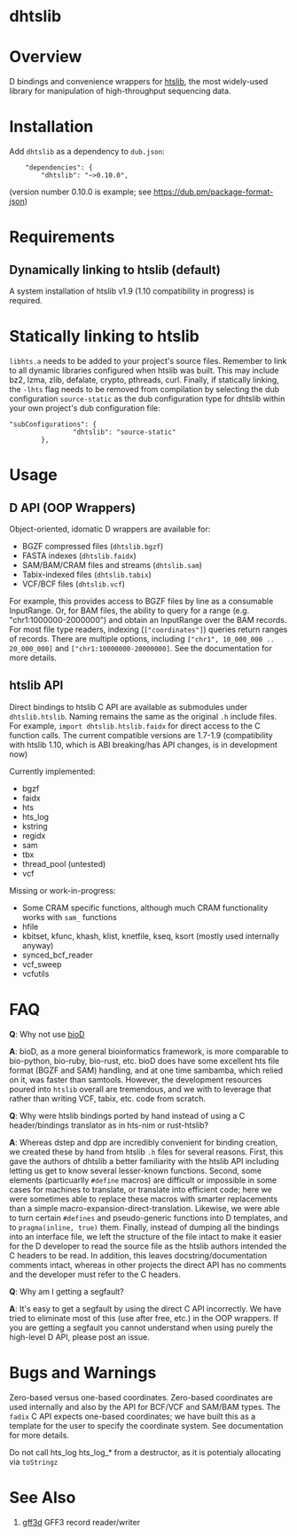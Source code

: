 dhtslib
=======


# Overview

D bindings and convenience wrappers for [htslib](https://github.com/samtools/htslib),
the most widely-used library for manipulation of high-throughput sequencing data.

# Installation

Add `dhtslib` as a dependency to `dub.json`:

```
    "dependencies": {
        "dhtslib": "~>0.10.0",
```
(version number 0.10.0 is example; see https://dub.pm/package-format-json)

# Requirements

## Dynamically linking to htslib (default)
A system installation of htslib v1.9 (1.10 compatibility in progress) is required.

# Statically linking to htslib
`libhts.a` needs to be added to your project's source files.
Remember to link to all dynamic libraries configured when htslib was built. This may
include bz2, lzma, zlib, defalate, crypto, pthreads, curl.
Finally, if statically linking, the `-lhts` flag needs to be removed from compilation
by selecting the dub configuration `source-static` as the dub configuration type for dhtslib
within your own project's dub configuration file:

```
"subConfigurations": {
                "dhtslib": "source-static"
        },
```

# Usage

## D API (OOP Wrappers)

Object-oriented, idomatic D wrappers are available for:

* BGZF compressed files (`dhtslib.bgzf`)
* FASTA indexes (`dhtslib.faidx`)
* SAM/BAM/CRAM files and streams (`dhtslib.sam`)
* Tabix-indexed files (`dhtslib.tabix`)
* VCF/BCF files (`dhtslib.vcf`)

For example, this provides access to BGZF files by line as a consumable InputRange.
Or, for BAM files, the ability to query for a range (e.g. "chr1:1000000-2000000") and obtain an InputRange over the BAM records.
For most file type readers, indexing (`["coordinates"]`) queries return ranges of records. There are multiple options, including
`["chr1", 10_000_000 .. 20_000_000]` and `["chr1:10000000-20000000]`.
See the documentation for more details.

## htslib API

Direct bindings to htslib C API are available as submodules under `dhtslib.htslib`. 
Naming remains the same as the original `.h` include files.
For example, `import dhtslib.htslib.faidx` for direct access to the C function calls.
The current compatible versions are 1.7-1.9
(compatibility with htslib 1.10, which is ABI breaking/has API changes, is in development now)

Currently implemented:

* bgzf
* faidx
* hts
* hts_log
* kstring
* regidx
* sam
* tbx
* thread_pool (untested)
* vcf

Missing or work-in-progress:

* Some CRAM specific functions, although much CRAM functionality works with `sam_` functions
* hfile
* kbitset, kfunc, khash, klist, knetfile, kseq, ksort (mostly used internally anyway)
* synced_bcf_reader
* vcf_sweep
* vcfutils


# FAQ

**Q**: Why not use [bioD](https://github.com/biod/BioD)

**A**:
bioD, as a more general bioinformatics framework, is more comparable to bio-python, bio-ruby, bio-rust, etc.
bioD does have some excellent hts file format (BGZF and SAM) handling, and at one time sambamba, which relied on it, was faster than samtools.
However, the development resources poured into `htslib` overall are tremendous, and we with to leverage that rather than writing VCF, tabix, etc. code from scratch.

**Q**: Why were htslib bindings ported by hand instead of using a C header/bindings translator as in hts-nim or rust-htslib?

**A**:
Whereas dstep and dpp are incredibly convenient for binding creation, we created these by hand from htslib `.h` files for several reasons.
First, this gave the authors of dhtslib a better familiarity with the htslib API including letting us get to know several lesser-known functions.
Second, some elements (particuarlly `#define` macros) are difficult or impossible in some cases for machines to translate, or translate into efficient code; here we were sometimes able to replace these macros with smarter replacements than a simple macro-expansion-direct-translation.
Likewise, we were able to turn certain `#defines` and pseudo-generic functions into D templates, and to `pragma(inline, true)` them.
Finally, instead of dumping all the bindings into an interface file, we left the structure of the file intact to make it easier for the D developer to read the source file as the htslib authors intended the C headers to be read. In addition, this leaves docstring/documentation comments intact, whereas in other projects the direct API has no comments and the developer must refer to the C headers.

**Q**: Why am I getting a segfault?

**A**:
It's easy to get a segfault by using the direct C API incorrectly. We have tried to eliminate most of this (use after free, etc.) in the OOP wrappers. If you are getting a segfault you cannot understand when using purely the high-level D API, please post an issue.


# Bugs and Warnings

Zero-based versus one-based coordinates. Zero-based coordinates are used internally and also by the API for BCF/VCF and SAM/BAM types.
The `fadix` C API expects one-based coordinates; we have built this as a template for the user to specify the coordinate system.
See documentation for more details.

Do not call hts_log hts_log_* from a destructor, as it is potentialy allocating via `toStringz`

# See Also

1. [gff3d](https://github.com/blachlylab/gff3d) GFF3 record reader/writer
